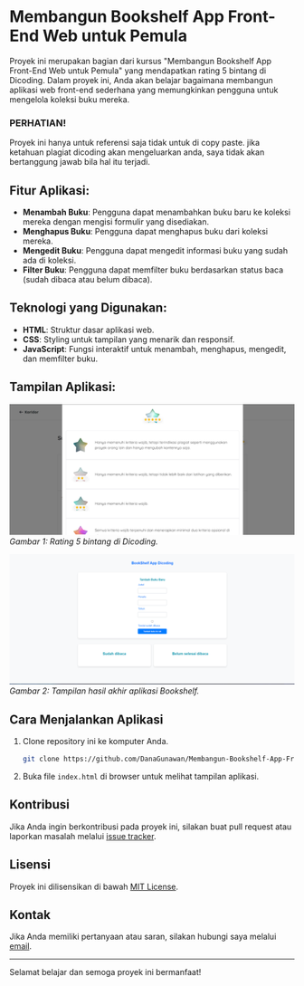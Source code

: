# Membangun Bookshelf App Front-End Web untuk Pemula

Proyek ini merupakan bagian dari kursus "Membangun Bookshelf App Front-End Web untuk Pemula" yang mendapatkan rating 5 bintang di Dicoding. Dalam proyek ini, Anda akan belajar bagaimana membangun aplikasi web front-end sederhana yang memungkinkan pengguna untuk mengelola koleksi buku mereka.

### PERHATIAN!
Proyek ini hanya untuk referensi saja tidak untuk di copy paste. jika ketahuan plagiat dicoding akan mengeluarkan anda, saya tidak akan 
bertanggung jawab bila hal itu terjadi.

## Fitur Aplikasi:
- **Menambah Buku**: Pengguna dapat menambahkan buku baru ke koleksi mereka dengan mengisi formulir yang disediakan.
- **Menghapus Buku**: Pengguna dapat menghapus buku dari koleksi mereka.
- **Mengedit Buku**: Pengguna dapat mengedit informasi buku yang sudah ada di koleksi.
- **Filter Buku**: Pengguna dapat memfilter buku berdasarkan status baca (sudah dibaca atau belum dibaca).

## Teknologi yang Digunakan:
- **HTML**: Struktur dasar aplikasi web.
- **CSS**: Styling untuk tampilan yang menarik dan responsif.
- **JavaScript**: Fungsi interaktif untuk menambah, menghapus, mengedit, dan memfilter buku.

## Tampilan Aplikasi:
![Rating](assets/rating.png)
*Gambar 1: Rating 5 bintang di Dicoding.*

![Tampilan Hasil](assets/result.png)
*Gambar 2: Tampilan hasil akhir aplikasi Bookshelf.*

## Cara Menjalankan Aplikasi
1. Clone repository ini ke komputer Anda.
    ```sh
    git clone https://github.com/DanaGunawan/Membangun-Bookshelf-App-Front-End-Web-untuk-Pemula.git
    ```
2. Buka file `index.html` di browser untuk melihat tampilan aplikasi.

## Kontribusi
Jika Anda ingin berkontribusi pada proyek ini, silakan buat pull request atau laporkan masalah melalui [issue tracker](https://github.com/DanaGunawan/Membangun-Bookshelf-App-Front-End-Web-untuk-Pemula/issues).

## Lisensi
Proyek ini dilisensikan di bawah [MIT License](LICENSE).

## Kontak
Jika Anda memiliki pertanyaan atau saran, silakan hubungi saya melalui [email](mailto:dana@example.com).

---

Selamat belajar dan semoga proyek ini bermanfaat!
